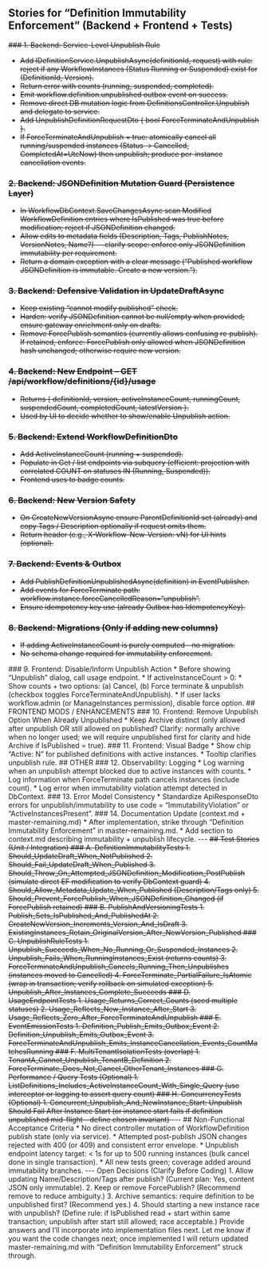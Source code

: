 ## Stories for “Definition Immutability Enforcement” (Backend + Frontend + Tests)
<s>### 1.	Backend: Service-Level Unpublish Rule
* Add IDefinitionService.UnpublishAsync(definitionId, request) with rule: reject if any WorkflowInstances (Status Running or Suspended) exist for (DefinitionId, Version).
* Return error with counts (running, suspended, completed).
* Emit workflow.definition.unpublished outbox event on success.
* Remove direct DB mutation logic from DefinitionsController.Unpublish and delegate to service.
* Add UnpublishDefinitionRequestDto { bool ForceTerminateAndUnpublish }.
* If ForceTerminateAndUnpublish = true: atomically cancel all running/suspended instances (Status → Cancelled, CompletedAt=UtcNow) then unpublish; produce per-instance cancellation events.

### 2.	Backend: JSONDefinition Mutation Guard (Persistence Layer)
* In WorkflowDbContext.SaveChangesAsync scan Modified WorkflowDefinition entries where IsPublished was true before modification; reject if JSONDefinition changed.
* Allow edits to metadata fields (Description, Tags, PublishNotes, VersionNotes, Name?) — clarify scope: enforce only JSONDefinition immutability per requirement.
* Return a domain exception with a clear message (“Published workflow JSONDefinition is immutable. Create a new version.”).

### 3.	Backend: Defensive Validation in UpdateDraftAsync
* Keep existing “cannot modify published” check.
* Harden: verify JSONDefinition cannot be null/empty when provided; ensure gateway enrichment only on drafts.
* Remove ForcePublish semantics (currently allows confusing re‑publish). If retained, enforce: ForcePublish only allowed when JSONDefinition hash unchanged; otherwise require new version.

### 4.	Backend: New Endpoint – GET /api/workflow/definitions/{id}/usage
* Returns { definitionId, version, activeInstanceCount, runningCount, suspendedCount, completedCount, latestVersion }.
* Used by UI to decide whether to show/enable Unpublish action.

### 5.	Backend: Extend WorkflowDefinitionDto
* Add ActiveInstanceCount (running + suspended).
* Populate in Get / list endpoints via subquery (efficient: projection with correlated COUNT on statuses IN (Running, Suspended)).
* Frontend uses to badge counts.

### 6.	Backend: New Version Safety
* On CreateNewVersionAsync ensure ParentDefinitionId set (already) and copy Tags / Description optionally if request omits them.
* Return header (e.g., X-Workflow-New-Version: vN) for UI hints (optional).
### 7.	Backend: Events & Outbox
* Add PublishDefinitionUnpublishedAsync(definition) in EventPublisher.
* Add events for ForceTerminate path: workflow.instance.forceCancelledReason=“unpublish”.
* Ensure idempotency key use (already Outbox has IdempotencyKey).
### 8.	Backend: Migrations (Only if adding new columns)
* If adding ActiveInstanceCount is purely computed—no migration.
* No schema change required for immutability enforcement.
</s>
### 9.	Frontend: Disable/Inform Unpublish Action
* Before showing “Unpublish” dialog, call usage endpoint.
* If activeInstanceCount > 0:
* Show counts + two options: (a) Cancel, (b) Force terminate & unpublish (checkbox toggles ForceTerminateAndUnpublish).
* If user lacks workflow.admin (or ManageInstances permission), disable force option.
## FRONTEND MODS / ENHANCEMENTS
### 10.	Frontend: Remove Unpublish Option When Already Unpublished
* Keep Archive distinct (only allowed after unpublish OR still allowed on published? Clarify: normally archive when no longer used; we will require unpublished first for clarity and hide Archive if IsPublished = true).
### 11.	Frontend: Visual Badge
* Show chip “Active: N” for published definitions with active instances.
* Tooltip clarifies unpublish rule.
## OTHER
### 12.	Observability: Logging
* Log warning when an unpublish attempt blocked due to active instances with counts.
* Log information when ForceTerminate path cancels instances (include count).
* Log error when immutability violation attempt detected in DbContext.
### 13.	Error Model Consistency
* Standardize ApiResponseDto errors for unpublish/immutability to use code = “ImmutabilityViolation” or “ActiveInstancesPresent”.
### 14.	Documentation Update (context.md + master-remaining.md)
* After implementation, strike through “Definition Immutability Enforcement” in master-remaining.md.
* Add section to context.md describing immutability + unpublish lifecycle.
---
<s>## Test Stories (Unit / Integration)
### A. DefinitionImmutabilityTests
1.	Should_UpdateDraft_When_NotPublished
2.	Should_Fail_UpdateDraft_When_Published
3.	Should_Throw_On_Attempted_JSONDefinition_Modification_PostPublish (simulate direct EF modification to verify DbContext guard)
4.	Should_Allow_Metadata_Update_When_Published (Description/Tags only)
5.	Should_Prevent_ForcePublish_When_JSONDefinition_Changed (if ForcePublish retained)
### B. PublishAndVersioningTests
1.	Publish_Sets_IsPublished_And_PublishedAt
2.	CreateNewVersion_Increments_Version_And_IsDraft
3.	ExistingInstances_Retain_OriginalVersion_After_NewVersion_Published
### C. UnpublishRuleTests
1.	Unpublish_Succeeds_When_No_Running_Or_Suspended_Instances
2.	Unpublish_Fails_When_RunningInstances_Exist (returns counts)
3.	ForceTerminateAndUnpublish_Cancels_Running_Then_Unpublishes (instances moved to Cancelled)
4.	ForceTerminate_PartialFailure_IsAtomic (wrap in transaction; verify rollback on simulated exception)
5.	Unpublish_After_Instances_Complete_Succeeds
### D. UsageEndpointTests
1.	Usage_Returns_Correct_Counts (seed multiple statuses)
2.	Usage_Reflects_New_Instance_After_Start
3.	Usage_Reflects_Zero_After_ForceTerminateAndUnpublish
### E. EventEmissionTests
1.	Definition_Publish_Emits_Outbox_Event
2.	Definition_Unpublish_Emits_Outbox_Event
3.	ForceTerminateAndUnpublish_Emits_InstanceCancellation_Events_CountMatchesRunning
### F. MultiTenantIsolationTests (overlap)
1.	TenantA_Cannot_Unpublish_TenantB_Definition
2.	ForceTerminate_Does_Not_Cancel_OtherTenant_Instances
### G. Performance / Query Tests (Optional)
1.	ListDefinitions_Includes_ActiveInstanceCount_With_Single_Query (use interceptor or logging to assert query count)
### H. ConcurrencyTests (Optional)
1.	Concurrent_Unpublish_And_NewInstance_Start: Unpublish Should Fail After Instance Start (or instance start fails if definition unpublished mid-flight—define chosen invariant)
</s>
---
## Non-Functional Acceptance Criteria
* No direct controller mutation of WorkflowDefinition publish state (only via service).
* Attempted post-publish JSON changes rejected with 400 (or 409) and consistent error envelope.
* Unpublish endpoint latency target: < 1s for up to 500 running instances (bulk cancel done in single transaction).
* All new tests green; coverage added around immutability branches.
---
Open Decisions (Clarify Before Coding)
1.	Allow updating Name/Description/Tags after publish? (Current plan: Yes, content JSON only immutable).
2.	Keep or remove ForcePublish? (Recommend remove to reduce ambiguity.)
3.	Archive semantics: require definition to be unpublished first? (Recommend yes.)
4.	Should starting a new instance race with unpublish? (Define rule: if IsPublished read + start within same transaction; unpublish after start still allowed; race acceptable.)
Provide answers and I’ll incorporate into implementation files next.
Let me know if you want the code changes next; once implemented I will return updated master-remaining.md with “Definition Immutability Enforcement” struck through.
